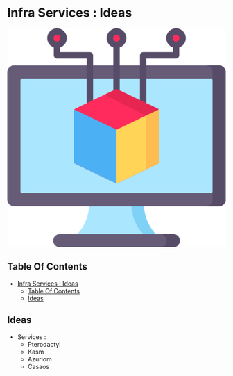 # Infra Services : Ideas

![Icon](../icon.png)

## Table Of Contents

- [Infra Services : Ideas](#infra-services--ideas)
  - [Table Of Contents](#table-of-contents)
  - [Ideas](#ideas)

## Ideas

- Services :
  - Pterodactyl
  - Kasm
  - Azuriom
  - Casaos
